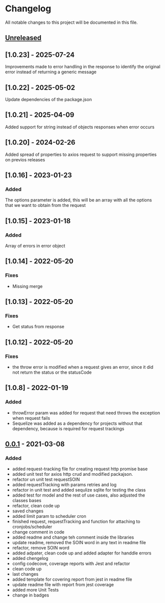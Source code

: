 # Changelog

All notable changes to this project will be documented in this file.

## [Unreleased]

## [1.0.23] - 2025-07-24

Improvements made to error handling in the response to identify the original error instead of returning a generic message

## [1.0.22] - 2025-05-02

Update dependencies of the package.json

## [1.0.21] - 2025-04-09

Added support for string instead of objects responses when error occurs

## [1.0.20] - 2024-02-26

Added spread of properties to axios request to support missing properties on previos releases

## [1.0.16] - 2023-01-23

### Added

The options parameter is added, this will be an array with all the options that we want to obtain from the request

## [1.0.15] - 2023-01-18

### Added

Array of errors in error object

## [1.0.14] - 2022-05-20

### Fixes

- Missing merge

## [1.0.13] - 2022-05-20

### Fixes

- Get status from response

## [1.0.12] - 2022-05-20

### Fixes

- the throw error is modified when a request gives an error, since it did not return the status or the statusCode

## [1.0.8] - 2022-01-19

### Added

- throwError param was added for request that need throws the exception when request fails
- Sequelize was added as a dependency for projects without that dependency, because is required for request trackings

## [0.0.1] - 2021-03-08

### Added

- added request-tracking file for creating request http promise base
- added unit test for axios http crud and modified packajson.
- refactor un unit test requestSOIN
- added requestTracking with params retries and log
- refactor in unit test and added sequlize sqlite for testing the class
- added test for model and the rest of use cases, also adjusted the classes bases
- refactor, clean code up
- saved changes
- added limit param to scheduler cron
- finished request, requestTracking and function for attaching to cronjobs/scheduler
- change comment in code
- added readme and change teh comment inside the libraries
- update readme, removed the SOIN word in any text in readme file
- refactor, remove SOIN word
- added adpater, clean code up and added adapter for handdle errors
- added chengelog
- config codecove, coverage reports with Jest and refactor
- clean code up
- last changes
- added template for covering report from jest in readme file
- update readme file with report from jest coverage
- added more Unit Tests
- change in badges

[unreleased]: https://github.com/SoinLabs/request/compare/v1.1.0...HEAD
[0.0.1]: https://github.com/SoinLabs/request/releases/tag/v0.0.1
